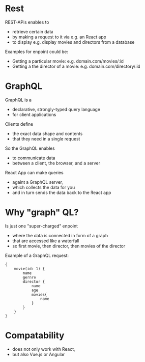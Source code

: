 # Rest

REST-APIs enables to

- retrieve certain data
- by making a request to it via e.g. an React app
- to display e.g. display movies and directors from a database

Examples for enpoint could be:

- Getting a particular movie: e.g. domain.com/movies/:id
- Getting a the director of a movie: e.g. domain.com/directory/:id

# GraphQL

GraphQL is a

- declarative, strongly-typed query language
- for client applications

Clients define

- the exact data shape and contents
- that they need in a single request

So the GraphQL enables

- to communicate data
- between a client, the browser, and a server

React App can make queries

- againt a GraphQL server,
- which collects the data for you
- and in turn sends the data back to the React app

# Why "graph" QL?

Is just one "super-charged" enpoint

- where the data is connected in form of a graph
- that are accessed like a waterfall
- so first movie, then director, then movies of the director

Example of a GraphQL request:

```
{
    movie(id: 1) {
        name
        gernre
        director {
            name
            age
            movies{
                name
            }
        }
    }
}
```

# Compatability

- does not only work with React,
- but also Vue.js or Angular
